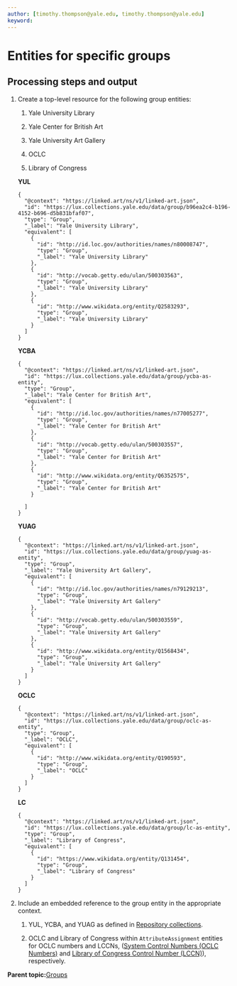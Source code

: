 ```yaml
---
author: [timothy.thompson@yale.edu, timothy.thompson@yale.edu]
keyword: 
---
```


# Entities for specific groups

## Processing steps and output

1.  Create a top-level resource for the following group entities:

    1.  Yale University Library

    2.  Yale Center for British Art

    3.  Yale University Art Gallery

    4.  OCLC

    5.  Library of Congress

    **YUL**

    ```
    {
      "@context": "https://linked.art/ns/v1/linked-art.json",
      "id": "https://lux.collections.yale.edu/data/group/b96ea2c4-b196-4152-b696-d5b831bfaf07",
      "type": "Group",
      "_label": "Yale University Library",
      "equivalent": [
        {
          "id": "http://id.loc.gov/authorities/names/n80008747",
          "type": "Group",
          "_label": "Yale University Library"
        },
        {
          "id": "http://vocab.getty.edu/ulan/500303563",
          "type": "Group",
          "_label": "Yale University Library"
        },
        {
          "id": "http://www.wikidata.org/entity/Q2583293",
          "type": "Group",
          "_label": "Yale University Library"
        }
      ]
    }
    ```

    **YCBA**

    ```
    {
      "@context": "https://linked.art/ns/v1/linked-art.json",
      "id": "https://lux.collections.yale.edu/data/group/ycba-as-entity",
      "type": "Group",
      "_label": "Yale Center for British Art",
      "equivalent": [
        {
          "id": "http://id.loc.gov/authorities/names/n77005277",
          "type": "Group",
          "_label": "Yale Center for British Art"
        },
        {
          "id": "http://vocab.getty.edu/ulan/500303557",
          "type": "Group",
          "_label": "Yale Center for British Art"
        },
        {
          "id": "http://www.wikidata.org/entity/Q6352575",
          "type": "Group",
          "_label": "Yale Center for British Art"
        }
        
      ]
    }
    ```

    **YUAG**

    ```
    {
      "@context": "https://linked.art/ns/v1/linked-art.json",
      "id": "https://lux.collections.yale.edu/data/group/yuag-as-entity",
      "type": "Group",
      "_label": "Yale University Art Gallery",
      "equivalent": [
        {
          "id": "http://id.loc.gov/authorities/names/n79129213",
          "type": "Group",
          "_label": "Yale University Art Gallery"
        },
        {
          "id": "http://vocab.getty.edu/ulan/500303559",
          "type": "Group",
          "_label": "Yale University Art Gallery"
        },
        {
          "id": "http://www.wikidata.org/entity/Q1568434",
          "type": "Group",
          "_label": "Yale University Art Gallery"
        }
      ]
    }
    ```

    **OCLC**

    ```
    {
      "@context": "https://linked.art/ns/v1/linked-art.json",
      "id": "https://lux.collections.yale.edu/data/group/oclc-as-entity",
      "type": "Group",
      "_label": "OCLC",
      "equivalent": [
        {
          "id": "http://www.wikidata.org/entity/Q190593",
          "type": "Group",
          "_label": "OCLC"
        }
      ]
    }
    ```

    **LC**

    ```
    {
      "@context": "https://linked.art/ns/v1/linked-art.json",
      "id": "https://lux.collections.yale.edu/data/group/lc-as-entity",
      "type": "Group",
      "_label": "Library of Congress",
      "equivalent": [
        {
          "id": "https://www.wikidata.org/entity/Q131454",
          "type": "Group",
          "_label": "Library of Congress"
        }
      ]
    }
    ```

2.  Include an embedded reference to the group entity in the appropriate context.

    1.  YUL, YCBA, and YUAG as defined in [Repository collections](library_collections.md).

    2.  OCLC and Library of Congress within `AttributeAssignment` entities for OCLC numbers and LCCNs, \([System Control Numbers \(OCLC Numbers\)](../tasks/identifiers/oclc_numbers.md) and [Library of Congress Control Number \(LCCN\)](../tasks/identifiers/library_of_congress_control_number_lccn.md)\), respectively.


**Parent topic:**[Groups](../concepts/groups.md)

